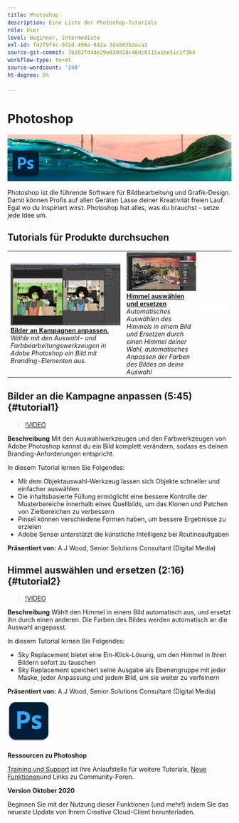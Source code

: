 ```yaml
---
title: Photoshop
description: Eine Liste der Photoshop-Tutorials
role: User
level: Beginner, Intermediate
exl-id: f42f9f4c-072d-496a-842a-3da503bdaca1
source-git-commit: 7b202fd4de29e83dd28c40dc6115a1be51c1f384
workflow-type: tm+mt
source-wordcount: '340'
ht-degree: 0%

---
```


# Photoshop

![Tutorial Hero Image](../assets/Photoshop.jpg)

Photoshop ist die führende Software für Bildbearbeitung und Grafik-Design. Damit können Profis auf allen Geräten Lasse deiner Kreativität freien Lauf. Egal wo du inspiriert wirst. Photoshop hat alles, was du brauchst - setze jede Idee um.

## Tutorials für Produkte durchsuchen

<table style="table-layout:fixed">
<tr>
 <td>
   <a href="photoshop.md#tutorial1">
      <img alt="Bilder an Kampagnen anpassen." src="../assets/PS_ObjectSelect_ContentAware_wood.jpg" />
   </a>
    <div>
   <a href="photoshop.md#tutorial1"><strong>Bilder an Kampagnen anpassen.</strong></a>
    </div>
    <em>Wähle mit den Auswahl- und Farbbearbeitungswerkzeugen in Adobe Photoshop ein Bild mit Branding-Elementen aus.</em>
    <br>
  </td>
  <td>
    <a href="photoshop.md#tutorial2">
        <img alt="Himmel auswählen und ersetzen" src="../assets/PS_Sky_Replace_wood.jpg" />
    </a>
    <div>
    <a href="photoshop.md#tutorial2"><strong>Himmel auswählen und ersetzen</strong></a>
    </div>
    <em>Automatisches Auswählen des Himmels in einem Bild und Ersetzen durch einen Himmel deiner Wahl, automatisches Anpassen der Farben des Bildes an deine Auswahl</em>
    <br>
  </td>
  <td>
    <img alt="Spacer" src="../assets/Whitespacer.png" />
    <div>
    <br>
  </td>
</tr>
</table>

## Bilder an die Kampagne anpassen (5:45) {#tutorial1}

>[!VIDEO](https://video.tv.adobe.com/v/326950?hidetitle=true)

**Beschreibung**
Mit den Auswahlwerkzeugen und den Farbwerkzeugen von Adobe Photoshop kannst du ein Bild komplett verändern, sodass es deinen Branding-Anforderungen entspricht.

In diesem Tutorial lernen Sie Folgendes:
* Mit dem Objektauswahl-Werkzeug lassen sich Objekte schneller und einfacher auswählen
* Die inhaltsbasierte Füllung ermöglicht eine bessere Kontrolle der Musterbereiche innerhalb eines Quellbilds, um das Klonen und Patchen von Zielbereichen zu verbessern
* Pinsel können verschiedene Formen haben, um bessere Ergebnisse zu erzielen
* Adobe Sensei unterstützt die künstliche Intelligenz bei Routineaufgaben

**Präsentiert von:**
A.J Wood, Senior Solutions Consultant (Digital Media)

## Himmel auswählen und ersetzen (2:16) {#tutorial2}

>[!VIDEO](https://video.tv.adobe.com/v/326953?hidetitle=true)

**Beschreibung**
Wählt den Himmel in einem Bild automatisch aus, und ersetzt ihn durch einen anderen. Die Farben des Bildes werden automatisch an die Auswahl angepasst.

In diesem Tutorial lernen Sie Folgendes:
* Sky Replacement bietet eine Ein-Klick-Lösung, um den Himmel in Ihren Bildern sofort zu tauschen
* Sky Replacement speichert seine Ausgabe als Ebenengruppe mit jeder Maske, jeder Anpassung und jedem Bild, um sie weiter zu verfeinern


**Präsentiert von:**
A.J Wood, Senior Solutions Consultant (Digital Media)

![Photoshop-Logo](../assets/ps_appicon_96.png)

**Ressourcen zu Photoshop**

[Training und Support](https://helpx.adobe.com/support/photoshop.html) ist Ihre Anlaufstelle für weitere Tutorials, [Neue Funktionen](https://helpx.adobe.com/photoshop/using/whats-new.html)und Links zu Community-Foren.

**Version Oktober 2020**

Beginnen Sie mit der Nutzung dieser Funktionen (und mehr!) indem Sie das neueste Update von Ihrem Creative Cloud-Client herunterladen.
